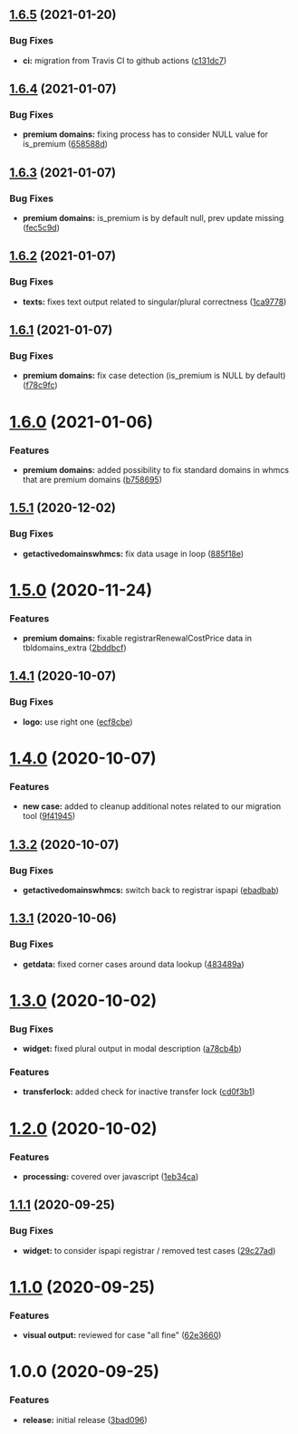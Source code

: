 ## [1.6.5](https://github.com/hexonet/whmcs-ispapi-widget-monitoring/compare/v1.6.4...v1.6.5) (2021-01-20)


### Bug Fixes

* **ci:** migration from Travis CI to github actions ([c131dc7](https://github.com/hexonet/whmcs-ispapi-widget-monitoring/commit/c131dc7a85a97b8c24723907a0bc37d94cfe603c))

## [1.6.4](https://github.com/hexonet/whmcs-ispapi-widget-monitoring/compare/v1.6.3...v1.6.4) (2021-01-07)


### Bug Fixes

* **premium domains:** fixing process has to consider NULL value for is_premium ([658588d](https://github.com/hexonet/whmcs-ispapi-widget-monitoring/commit/658588d28a15664bc8e410cfbb52dfc442c5ea72))

## [1.6.3](https://github.com/hexonet/whmcs-ispapi-widget-monitoring/compare/v1.6.2...v1.6.3) (2021-01-07)


### Bug Fixes

* **premium domains:** is_premium is by default null, prev update missing ([fec5c9d](https://github.com/hexonet/whmcs-ispapi-widget-monitoring/commit/fec5c9d640a7792b4fa4d9a96c9f611eb7c33191))

## [1.6.2](https://github.com/hexonet/whmcs-ispapi-widget-monitoring/compare/v1.6.1...v1.6.2) (2021-01-07)


### Bug Fixes

* **texts:** fixes text output related to singular/plural correctness ([1ca9778](https://github.com/hexonet/whmcs-ispapi-widget-monitoring/commit/1ca9778f955d29d086ce0476c6a99824063f9f33))

## [1.6.1](https://github.com/hexonet/whmcs-ispapi-widget-monitoring/compare/v1.6.0...v1.6.1) (2021-01-07)


### Bug Fixes

* **premium domains:** fix case detection (is_premium is NULL by default) ([f78c9fc](https://github.com/hexonet/whmcs-ispapi-widget-monitoring/commit/f78c9fcd9dd7ee636a4a445b5080c9363c76cfa2))

# [1.6.0](https://github.com/hexonet/whmcs-ispapi-widget-monitoring/compare/v1.5.1...v1.6.0) (2021-01-06)


### Features

* **premium domains:** added possibility to fix standard domains in whmcs that are premium domains ([b758695](https://github.com/hexonet/whmcs-ispapi-widget-monitoring/commit/b75869562849fad6cfdc899f0ac06d9e770dd445))

## [1.5.1](https://github.com/hexonet/whmcs-ispapi-widget-monitoring/compare/v1.5.0...v1.5.1) (2020-12-02)


### Bug Fixes

* **getactivedomainswhmcs:** fix data usage in loop ([885f18e](https://github.com/hexonet/whmcs-ispapi-widget-monitoring/commit/885f18e631d18271718b087653d5d9bc15f1c406))

# [1.5.0](https://github.com/hexonet/whmcs-ispapi-widget-monitoring/compare/v1.4.1...v1.5.0) (2020-11-24)


### Features

* **premium domains:** fixable registrarRenewalCostPrice data in tbldomains_extra ([2bddbcf](https://github.com/hexonet/whmcs-ispapi-widget-monitoring/commit/2bddbcff04f6f9e3dbf780f499ae18f4aec14058))

## [1.4.1](https://github.com/hexonet/whmcs-ispapi-widget-monitoring/compare/v1.4.0...v1.4.1) (2020-10-07)


### Bug Fixes

* **logo:** use right one ([ecf8cbe](https://github.com/hexonet/whmcs-ispapi-widget-monitoring/commit/ecf8cbef7bfccc6af0d74e9d6a9e8c552e05f1ea))

# [1.4.0](https://github.com/hexonet/whmcs-ispapi-widget-monitoring/compare/v1.3.2...v1.4.0) (2020-10-07)


### Features

* **new case:** added to cleanup additional notes related to our migration tool ([9f41945](https://github.com/hexonet/whmcs-ispapi-widget-monitoring/commit/9f41945a828cc8d61f7ddcb31fdfdf0c284de02f))

## [1.3.2](https://github.com/hexonet/whmcs-ispapi-widget-monitoring/compare/v1.3.1...v1.3.2) (2020-10-07)


### Bug Fixes

* **getactivedomainswhmcs:** switch back to registrar ispapi ([ebadbab](https://github.com/hexonet/whmcs-ispapi-widget-monitoring/commit/ebadbab93af213b3e1c9e10eb723a53909fd0382))

## [1.3.1](https://github.com/hexonet/whmcs-ispapi-widget-monitoring/compare/v1.3.0...v1.3.1) (2020-10-06)


### Bug Fixes

* **getdata:** fixed corner cases around data lookup ([483489a](https://github.com/hexonet/whmcs-ispapi-widget-monitoring/commit/483489a3d747cc2a35724600c07461c1bb23e75e))

# [1.3.0](https://github.com/hexonet/whmcs-ispapi-widget-monitoring/compare/v1.2.0...v1.3.0) (2020-10-02)


### Bug Fixes

* **widget:** fixed plural output in modal description ([a78cb4b](https://github.com/hexonet/whmcs-ispapi-widget-monitoring/commit/a78cb4bc7eac6ac9633882bbd82684b26f044c47))


### Features

* **transferlock:** added check for inactive transfer lock ([cd0f3b1](https://github.com/hexonet/whmcs-ispapi-widget-monitoring/commit/cd0f3b16a65c6907466869d00c395f0f74e85700))

# [1.2.0](https://github.com/hexonet/whmcs-ispapi-widget-monitoring/compare/v1.1.1...v1.2.0) (2020-10-02)


### Features

* **processing:** covered over javascript ([1eb34ca](https://github.com/hexonet/whmcs-ispapi-widget-monitoring/commit/1eb34ca4832f53d0609be238990f855301b385b8))

## [1.1.1](https://github.com/hexonet/whmcs-ispapi-widget-monitoring/compare/v1.1.0...v1.1.1) (2020-09-25)


### Bug Fixes

* **widget:** to consider ispapi registrar / removed test cases ([29c27ad](https://github.com/hexonet/whmcs-ispapi-widget-monitoring/commit/29c27ad7d6f772b493fbea049829847458c5c155))

# [1.1.0](https://github.com/hexonet/whmcs-ispapi-widget-monitoring/compare/v1.0.0...v1.1.0) (2020-09-25)


### Features

* **visual output:** reviewed for case "all fine" ([62e3660](https://github.com/hexonet/whmcs-ispapi-widget-monitoring/commit/62e366085b0469e78f21c895c78f295a17f1dcf5))

# 1.0.0 (2020-09-25)


### Features

* **release:** initial release ([3bad096](https://github.com/hexonet/whmcs-ispapi-widget-monitoring/commit/3bad0967ee13a851d5c9ec533fb8adfb26e19419))
